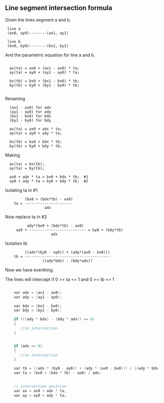 
## Line segment intersection formula

Given the lines segment a and b.

```
 line a
 (ax0, ay0)--------(ax1, ay1)

 line b
 (bx0, by0)--------(bx1, by1)
```

And the parametric equation for line a and b.

```

  ax(ta) = ax0 + (ax1 - ax0) * ta;
  ay(ta) = ay0 + (ay1 - ay0) * ta;

  bx(tb) = bx0 + (bx1 - bx0) * tb;
  by(tb) = by0 + (by1 - by0) * tb;
  
```

Renaming
```
  (ax1 - ax0) for adx 
  (ay1 - ay0) for ady
  (bx1 - bx0) for bdx
  (by1 - by0) for bdy
```

```
  ax(ta) = ax0 + adx * ta;
  ay(ta) = ay0 + ady * ta;

  bx(tb) = bx0 + bdx * tb;
  by(tb) = by0 + bdy * tb;  
```

Making 

```
  ax(ta) = bx(tb);
  ay(ta) = by(tb);
```

```
  ax0 + adx * ta = bx0 + bdx * tb;  #1
  ay0 + ady * ta = by0 + bdy * tb;  #2
```

Isolating ta in #1
```
         (bx0 + (bdx*tb) - ax0)
    ta = ----------------------
                  adx
```

Now replace ta in #2
```
          ady*(bx0 + (bdx*tb) - ax0)
     ay0 + -------------------------- = by0 + (bdy*tb)
                     adx
```

Isolation tb

```
         ((adx*(by0 - ay0)) + (ady*(ax0 - bx0)))
    tb = ---------------------------------------
                 ((ady*bdx) - (bdy*adx))
```




Now we have everthing.

The lines will intercept if    0 >= ta <= 1 and    0 >= tb <= 1


```cpp

    var adx = (ax1 - ax0);
    var ady = (ay1 - ay0);

    var bdx = (bx1 - bx0);
    var bdy = (by1 - by0);

    if (((ady * bdx) - (bdy * adx)) == 0)
    {
       //no intersection 
    }


    if (adx == 0)
    {
       //no intersection 
    }

    var tb = ((adx * (by0 - ay0)) + (ady * (ax0 - bx0))) / ((ady * bdx) - (bdy * adx));
    var ta = (bx0 + (bdx * tb) - ax0) / adx;

    
    // intersection position 
    var ax = ax0 + adx * ta;
    var ay = ay0 + ady * ta;

```
